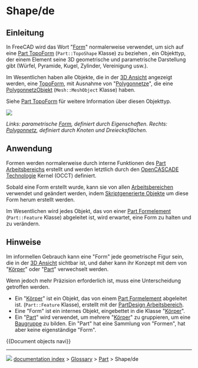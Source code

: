 # Shape/de
## Einleitung

In FreeCAD wird das Wort \"[Form](Shape/de.md)\" normalerweise verwendet, um sich auf eine [Part TopoForm](Part_TopoShape/de.md) (`Part::TopoShape` Klasse) zu beziehen , ein Objekttyp, der einem Element seine 3D geometrische und parametrische Darstellung gibt (Würfel, Pyramide, Kugel, Zylinder, Vereinigung usw.).

Im Wesentlichen haben alle Objekte, die in der [3D Ansicht](3D_view/de.md) angezeigt werden, eine [TopoForm](Part_TopoShape/de.md), mit Ausnahme von \"[Polygonnetze](Mesh/de.md)\", die eine [PolygonnetzObjekt](Mesh_MeshObject/de.md) (`Mesh::MeshObject` Klasse) haben.

Siehe [Part TopoForm](Part_TopoShape/de.md) für weitere Information über diesen Objekttyp.

![](images/Shape_and_mesh.svg )



*Links: parametrische [Form](Shape/de.md), definiert durch Eigenschaften. Rechts: [Polygonnetz](Mesh/de.md), definiert durch Knoten und Dreiecksflächen.*

## Anwendung

Formen werden normalerweise durch interne Funktionen des [Part Arbeitsbereichs](Part_Workbench/de.md) erstellt und werden letztlich durch den [OpenCASCADE Technologie](OpenCASCADE/de.md) Kernel (OCCT) definiert.

Sobald eine Form erstellt wurde, kann sie von allen [Arbeitsbereichen](Workbenches/de.md) verwendet und geändert werden, indem [Skriptgenerierte Objekte](scripted_objects/de.md) um diese Form herum erstellt werden.

Im Wesentlichen wird jedes Objekt, das von einer [Part Formelement](Part_Feature/de.md) (`Part::Feature` Klasse) abgeleitet ist, wird erwartet, eine Form zu halten und zu verändern.

## Hinweise

Im informellen Gebrauch kann eine \"Form\" jede geometrische Figur sein, die in der [3D Ansicht](3D_view/de.md) sichtbar ist, und daher kann ihr Konzept mit dem von \"[Körper](Body/de.md)\" oder \"[Part](Part/de.md)\" verwechselt werden.

Wenn jedoch mehr Präzision erforderlich ist, muss eine Unterscheidung getroffen werden.

-   Ein \"[Körper](Body/de.md)\" ist ein Objekt, das von einem [Part Formelement](Part_Feature/de.md) abgeleitet ist. (`Part::Feature` Klasse), erstellt mit der [PartDesign Arbeitsbereich](PartDesign_Workbench/de.md).
-   Eine \"Form\" ist ein internes Objekt, eingebettet in die Klasse \"[Körper](Body/de.md)\".
-   Ein \"[Part](Part/de.md)\" wird verwendet, um mehrere \"[Körper](Body/de.md)\" zu gruppieren, um eine [Baugruppe](assembly/de.md) zu bilden. Ein \"Part\" hat eine Sammlung von \"Formen\", hat aber keine eigenständige \"Form\".


 {{Document objects navi}}



---
![](images/Right_arrow.png) [documentation index](../README.md) > [Glossary](Category_Glossary.md) > [Part](Category_Part.md) > Shape/de
